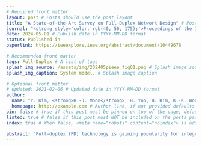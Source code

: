 ```yaml
---
# Required front matter
layout: post # Posts should use the post layout
title: "A State-of-the-Art Survey on Full-Duplex Network Design" # Post title
journal: "<strong style='color: rgb(40, 50, 175);'>Proceedings of the IEEE</strong>"
date: 2024-05-01 # Publish date in YYYY-MM-DD format
status: Published in
paperlink: https://ieeexplore.ieee.org/abstract/document/10449676

# Recommended front matter
tags: Full-Duplex # A list of tags
splash_img_source: /assets/img/202405pieee_fig01.png # Splash image source, high resolution images with an aspect ratio close to 4:3 recommended
splash_img_caption: System model. # Splash image caption

# Optional front matter
# updated: 2021-02-06 # Updated date in YYYY-MM-DD format
author: 
  name: "Y. Kim, <strong>H.-J. Moon</strong>, H. Yoo, B. Kim, K.-K. Wong, C.-B. Chae" # Author name, if not provided defaults to site.author.name
  homepage: http://example.com # Author link, if not provided defaults to site.author.homepage
pin: false # true if this post must be pinned on top of the page, default is false.
listed: true # false if this post must NOT be included on the posts page, sitemap, and any of the tag pages, default is true
index: true # When false, <meta name="robots" content="noindex"> is added to the page, default is true

abstract: "Full-duplex (FD) technology is gaining popularity for integration into a wide range of wireless networks due to its demonstrated potential in recent studies. In contrast to half-duplex (HD) technology, the implementation of FD in networks necessitates considering internode interference (INI) from various network perspectives. When deploying FD technology in networks, several critical factors must be taken into account. These include self-interference (SI) and the requisite SI cancellation (SIC) processes, as well as the selection of multiple user equipment (UE) per time slot. In addition, INI, including cross-link interference (CLI) and intercell interference (ICI), becomes a crucial issue during concurrent uplink (UL) and downlink (DL) transmission and reception, similar to SI. Since most INIs are challenging to eliminate, a comprehensive investigation that covers radio resource control (RRC), medium access control (MAC), and the physical (PHY) layer is essential in the context of FD network design, rather than focusing on individual network layers and types. This article covers state-of-the-art studies, including protocols and documents from the third-generation partnership project (3GPP) for FD, MAC protocol, user scheduling, and CLI handling. The methods are also compared through a network-level system simulation based on 3-D ray tracing."
---
```






<!--the [raw file](https://raw.githubusercontent.com/ritijjain/pudhina-fresh/master/_posts/2021-02-04-styles.md) used to generate this page to use as an example.

```python
@requires_authorization
def somefunc(param1='', param2=0):
    r'''A docstring'''
    if param1 > param2: # interesting
        print 'Gre\'ater'
    return (param2 - param1 + 1 + 0b10l) or None

class SomeClass:
    pass

>>> message = '''interpreter
... prompt'''

```

In line `code` looks great too. Even `longer lines of inline code ipsum dolor sit amet, consectetur adipiscing elit, sed do eiusmod tempor incididunt ut labore et dolore magna aliqua` work well.

| # | Country | GDP Per Unit Land Area (million USD per sq. km.) | Source |
| ----------- | ----------- | ----------- | ----------- |
| 1 | Switzerland | 17.844 | [The World Bank Group](https://www.worldbank.org/){:target="_blank"} <i class="fas fa-external-link-alt"></i> |
| 2 | Maldives | 17.758 | [The World Bank Group](https://www.worldbank.org/){:target="_blank"} <i class="fas fa-external-link-alt"></i> |
| 3 | South Korea | 16.611 | [The World Bank Group](https://www.worldbank.org/){:target="_blank"} <i class="fas fa-external-link-alt"></i> |

Lorem ipsum dolor sit amet, consectetur adipiscing elit, sed do eiusmod tempor incididunt ut labore et dolore magna aliqua. Ut enim ad minim veniam, quis nostrud exercitation ullamco laboris nisi ut aliquip ex ea commodo consequat.

> This is how blockquotes will look.
>
> Lorem ipsum dolor sit amet, consectetur adipiscing elit, sed do eiusmod tempor incididunt ut labore et dolore magna aliqua.
>> Nested blockquotes. Lorem ipsum dolor sit amet, consectetur adipiscing elit, sed do eiusmod tempor incididunt ut labore et dolore magna aliqua.

# Heading 1
## Heading 2
### Heading 3
#### Heading 4
##### Heading 5
###### Heading 6
Lorem ipsum dolor sit amet, consectetur adipiscing elit, sed do eiusmod tempor incididunt ut labore et dolore magna aliqua. Ut enim ad minim veniam, quis nostrud exercitation ullamco laboris nisi ut aliquip ex ea commodo consequat.-->